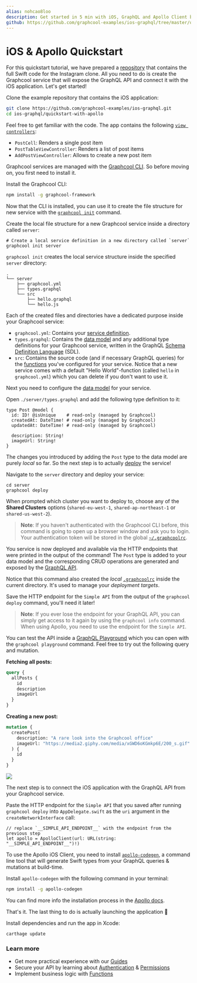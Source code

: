 ```yaml
---
alias: nohcao8loo
description: Get started in 5 min with iOS, GraphQL and Apollo Client by building a simple Instagram clone.
github: https://github.com/graphcool-examples/ios-graphql/tree/master/quickstart-with-apollo
---
```


# iOS & Apollo Quickstart

For this quickstart tutorial, we have prepared a [repository](https://github.com/graphcool-examples/ios-graphql/tree/master/quickstart-with-apollo) that contains the full Swift code for the Instagram clone. All you need to do is create the Graphcool service that will expose the GraphQL API and connect it with the iOS application. Let's get started! 

<Instruction>

Clone the example repository that contains the iOS application:

```sh
git clone https://github.com/graphcool-examples/ios-graphql.git
cd ios-graphql/quickstart-with-apollo
```

</Instruction>

Feel free to get familiar with the code. The app contains the following [`view controllers`](https://github.com/graphcool-examples/ios-graphql/tree/master/quickstart-with-apollo/Instagram/Instagram):

- `PostCell`: Renders a single post item
- `PostTableViewController`: Renders a list of post items
- `AddPostViewController`: Allows to create a new post item

Graphcool services are managed with the [Graphcool CLI](!alias-zboghez5go). So before moving on, you first need to install it.

<Instruction>

Install the Graphcool CLI:

```sh
npm install -g graphcool-framework
```

</Instruction>

Now that the CLI is installed, you can use it to create the file structure for new service with the [`graphcool init`](!alias-zboghez5go#graphcool-init) command.

<Instruction>

Create the local file structure for a new Graphcool service inside a directory called `server`:

```sh(path="")
# Create a local service definition in a new directory called `server`
graphcool init server
```

</Instruction>

`graphcool init` creates the local service structure inside the specified `server` directory:

```(nocopy)
.
└── server
    ├── graphcool.yml
    ├── types.graphql
    └── src
        ├── hello.graphql
        └── hello.js
```

Each of the created files and directories have a dedicated purpose inside your Graphcool service:

- `graphcool.yml`: Contains your [service definition](!alias-opheidaix3).
- `types.graphql`: Contains the [data model](!alias-eiroozae8u) and any additional type definitions for your Graphcool service, written in the GraphQL [Schema Definition Language](https://medium.com/@graphcool/graphql-sdl-schema-definition-language-6755bcb9ce51) (SDL).
- `src`: Contains the source code (and if necessary GraphQL queries) for the [functions](!alias-aiw4aimie9) you've configured for your service. Notice that a new service comes with a default "Hello World"-function (called `hello` in `graphcool.yml`) which you can delete if you don't want to use it.

Next you need to configure the [data model](!alias-eiroozae8u) for your service.

<Instruction>

Open `./server/types.graphql` and add the following type definition to it:

```graphql(path="")
type Post @model {
  id: ID! @isUnique    # read-only (managed by Graphcool)
  createdAt: DateTime! # read-only (managed by Graphcool)
  updatedAt: DateTime! # read-only (managed by Graphcool)

  description: String!
  imageUrl: String!
}
```

</Instruction>

The changes you introduced by adding the `Post` type to the data model are purely _local_ so far. So the next step is to actually [deploy](!alias-aiteerae6l#graphcool-deploy) the service!

<Instruction>

Navigate to the `server` directory and deploy your service:

```sh(path="")
cd server
graphcool deploy
```

When prompted which cluster you want to deploy to, choose any of the **Shared Clusters** options (`shared-eu-west-1`, `shared-ap-northeast-1` or `shared-us-west-2`).

</Instruction>

> **Note**: If you haven't authenticated with the Graphcool CLI before, this command is going to open up a browser window and ask you to login. Your authentication token will be stored in the global [`~/.graphcoolrc`](!alias-zoug8seen4).

You service is now deployed and available via the HTTP endpoints that were printed in the output of the command! The `Post` type is added to your data model and the corresponding CRUD operations are generated and exposed by the [GraphQL API](!alias-abogasd0go).

Notice that this command also created the _local_ [`.graphcoolrc`](!alias-zoug8seen4) inside the current directory. It's used to manage your _deployment targets_.

<Instruction>

Save the HTTP endpoint for the `Simple API` from the output of the `graphcool deploy` command, you'll need it later!

</Instruction>

> **Note**: If you ever lose the endpoint for your GraphQL API, you can simply get access to it again by using the `graphcool info` command. When using Apollo, you need to use the endpoint for the `Simple API`.

You can test the API inside a [GraphQL Playground](https://github.com/graphcool/graphql-playground) which you can open with the `graphcool playground` command. Feel free to try out the following query and mutation.

**Fetching all posts:**

```graphql
query {
  allPosts {
    id
    description
    imageUrl
  }
}
```

**Creating a new post:**

```graphql
mutation {
  createPost(
    description: "A rare look into the Graphcool office"
    imageUrl: "https://media2.giphy.com/media/xGWD6oKGmkp6E/200_s.gif"
  ) {
    id
  }
}
```

![](https://imgur.com/w95UEi9.gif)

The next step is to connect the iOS application with the GraphQL API from your Graphcool service.

<Instruction>

Paste the HTTP endpoint for the `Simple API` that you saved after running `graphcool deploy` into `AppDelegate.swift` as the `uri` argument in the `createNetworkInterface` call:

```js(path="Instagram/AppDelegate.swift")
// replace `__SIMPLE_API_ENDPOINT__` with the endpoint from the previous step
let apollo = ApolloClient(url: URL(string: "__SIMPLE_API_ENDPOINT__")!)
```

</Instruction>

To use the Apollo iOS Client, you need to install [`apollo-codegen`](https://github.com/apollographql/apollo-codegen), a command line tool that will generate Swift types from your GraphQL queries & mutations at build-time.

<Instruction>

Install `apollo-codegen` with the following command in your terminal:

```sh
npm install -g apollo-codegen
```

</Instruction>

You can find more info the installation process in the [Apollo docs](http://dev.apollodata.com/ios/installation.html).



That's it. The last thing to do is actually launching the application 🚀

<Instruction>

Install dependencies and run the app in Xcode:

```sh(path="")
carthage update
```

</Instruction>


### Learn more

* Get more practical experience with our [Guides](https://graph.cool/docs/tutorials)
* Secure your API by learning about [Authentication](!alias-bee4oodood) & [Permissions](!alias-iegoo0heez)
* Implement business logic with [Functions](!alias-aiw4aimie9)
